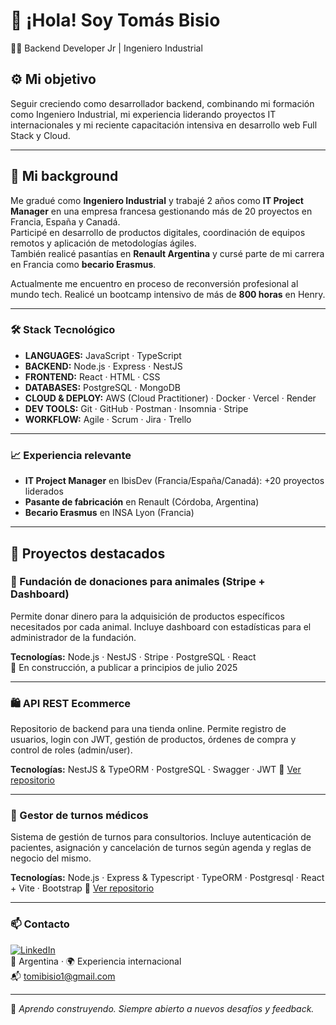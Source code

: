 # 👋 ¡Hola! Soy Tomás Bisio
👨‍💻 Backend Developer Jr | Ingeniero Industrial

## ⚙️ Mi objetivo

Seguir creciendo como desarrollador backend, combinando mi formación como Ingeniero Industrial, mi experiencia liderando proyectos IT internacionales y mi reciente capacitación intensiva en desarrollo web Full Stack y Cloud.

---

## 🌱 Mi background

Me gradué como **Ingeniero Industrial** y trabajé 2 años como **IT Project Manager** en una empresa francesa gestionando más de 20 proyectos en Francia, España y Canadá.  
Participé en desarrollo de productos digitales, coordinación de equipos remotos y aplicación de metodologías ágiles.  
También realicé pasantías en **Renault Argentina** y cursé parte de mi carrera en Francia como **becario Erasmus**.

Actualmente me encuentro en proceso de reconversión profesional al mundo tech. Realicé un bootcamp intensivo de más de **800 horas** en Henry.

---

### 🛠️ Stack Tecnológico

- **LANGUAGES:** JavaScript · TypeScript 
- **BACKEND:** Node.js · Express · NestJS
- **FRONTEND:** React · HTML · CSS
- **DATABASES:** PostgreSQL · MongoDB
- **CLOUD & DEPLOY:** AWS (Cloud Practitioner) · Docker · Vercel · Render
- **DEV TOOLS:** Git · GitHub · Postman · Insomnia · Stripe
- **WORKFLOW:** Agile · Scrum · Jira · Trello

---

### 📈 Experiencia relevante

- **IT Project Manager** en IbisDev (Francia/España/Canadá): +20 proyectos liderados
- **Pasante de fabricación** en Renault (Córdoba, Argentina)
- **Becario Erasmus** en INSA Lyon (Francia)

---


## 📌 Proyectos destacados

### 🐶 Fundación de donaciones para animales (Stripe + Dashboard)
Permite donar dinero para la adquisición de productos específicos necesitados por cada animal. Incluye dashboard con estadísticas para el administrador de la fundación.

**Tecnologías:** Node.js · NestJS · Stripe · PostgreSQL · React  
🔗 En construcción, a publicar a principios de julio 2025

---

### 🛍️ API REST Ecommerce

Repositorio de backend para una tienda online. Permite registro de usuarios, login con JWT, gestión de productos, órdenes de compra y control de roles (admin/user).

**Tecnologías:** NestJS & TypeORM · PostgreSQL · Swagger · JWT   🔗 [Ver repositorio](https://github.com/pi-rym/PM4BE-tomasbisio98)

---

### 📅 Gestor de turnos médicos

Sistema de gestión de turnos para consultorios. Incluye autenticación de pacientes, asignación y cancelación de turnos según agenda y reglas de negocio del mismo.

**Tecnologías:** Node.js · Express & Typescript · TypeORM  · Postgresql · React + Vite · Bootstrap 🔗 [Ver repositorio](https://github.com/pi-rym/PM3-tomasbisio98)

---

### 📫 Contacto

[![LinkedIn](https://img.shields.io/badge/LinkedIn-Tomás%20Bisio-blue?style=flat-square&logo=linkedin)](https://www.linkedin.com/in/tomasbisio/)  
📍 Argentina · 🌍 Experiencia internacional  
📬 tomibisio1@gmail.com

---

🧩 *Aprendo construyendo. Siempre abierto a nuevos desafíos y feedback.*
